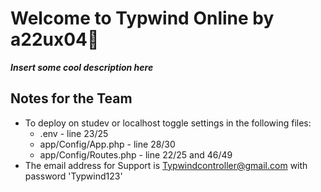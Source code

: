 # Welcome to Typwind Online by a22ux04🐍

***Insert some cool description here***


## Notes for the Team

- To deploy on studev or localhost toggle settings in the following files:
  - .env - line 23/25
  - app/Config/App.php - line 28/30
  - app/Config/Routes.php - line 22/25 and 46/49
- The email address for Support is Typwindcontroller@gmail.com with password 'Typwind123'






